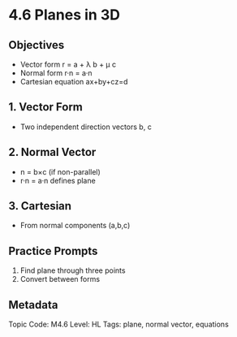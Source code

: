 # 4.6 Planes in 3D

## Objectives
- Vector form r = a + λ b + μ c
- Normal form r·n = a·n
- Cartesian equation ax+by+cz=d

## 1. Vector Form
- Two independent direction vectors b, c

## 2. Normal Vector
- n = b×c (if non-parallel)
- r·n = a·n defines plane

## 3. Cartesian
- From normal components (a,b,c)

## Practice Prompts
1. Find plane through three points
2. Convert between forms

## Metadata
Topic Code: M4.6
Level: HL
Tags: plane, normal vector, equations
